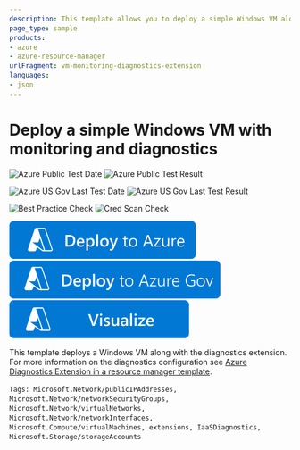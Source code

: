 ```yaml
---
description: This template allows you to deploy a simple Windows VM along with the diagnostics extension which enables monitoring and diagnostics for the VM
page_type: sample
products:
- azure
- azure-resource-manager
urlFragment: vm-monitoring-diagnostics-extension
languages:
- json
---
```

# Deploy a simple Windows VM with monitoring and diagnostics

![Azure Public Test Date](https://azurequickstartsservice.blob.core.windows.net/badges/quickstarts/microsoft.compute/vm-monitoring-diagnostics-extension/PublicLastTestDate.svg)
![Azure Public Test Result](https://azurequickstartsservice.blob.core.windows.net/badges/quickstarts/microsoft.compute/vm-monitoring-diagnostics-extension/PublicDeployment.svg)

![Azure US Gov Last Test Date](https://azurequickstartsservice.blob.core.windows.net/badges/quickstarts/microsoft.compute/vm-monitoring-diagnostics-extension/FairfaxLastTestDate.svg)
![Azure US Gov Last Test Result](https://azurequickstartsservice.blob.core.windows.net/badges/quickstarts/microsoft.compute/vm-monitoring-diagnostics-extension/FairfaxDeployment.svg)

![Best Practice Check](https://azurequickstartsservice.blob.core.windows.net/badges/quickstarts/microsoft.compute/vm-monitoring-diagnostics-extension/BestPracticeResult.svg)
![Cred Scan Check](https://azurequickstartsservice.blob.core.windows.net/badges/quickstarts/microsoft.compute/vm-monitoring-diagnostics-extension/CredScanResult.svg)

[![Deploy To Azure](https://raw.githubusercontent.com/Azure/azure-quickstart-templates/master/1-CONTRIBUTION-GUIDE/images/deploytoazure.svg?sanitize=true)](https://portal.azure.com/#create/Microsoft.Template/uri/https%3A%2F%2Fraw.githubusercontent.com%2FAzure%2Fazure-quickstart-templates%2Fmaster%2Fquickstarts%2Fmicrosoft.compute%2Fvm-monitoring-diagnostics-extension%2Fazuredeploy.json)
[![Deploy To Azure US Gov](https://raw.githubusercontent.com/Azure/azure-quickstart-templates/master/1-CONTRIBUTION-GUIDE/images/deploytoazuregov.svg?sanitize=true)](https://portal.azure.us/#create/Microsoft.Template/uri/https%3A%2F%2Fraw.githubusercontent.com%2FAzure%2Fazure-quickstart-templates%2Fmaster%2Fquickstarts%2Fmicrosoft.compute%2Fvm-monitoring-diagnostics-extension%2Fazuredeploy.json)
[![Visualize](https://raw.githubusercontent.com/Azure/azure-quickstart-templates/master/1-CONTRIBUTION-GUIDE/images/visualizebutton.svg?sanitize=true)](http://armviz.io/#/?load=https%3A%2F%2Fraw.githubusercontent.com%2FAzure%2Fazure-quickstart-templates%2Fmaster%2Fquickstarts%2Fmicrosoft.compute%2Fvm-monitoring-diagnostics-extension%2Fazuredeploy.json)

This template deploys a Windows VM along with the diagnostics extension. For more information on the diagnostics configuration see [Azure Diagnostics Extension in a resource manager template](https://docs.microsoft.com/azure/azure-monitor/agents/resource-manager-agent).

`Tags: Microsoft.Network/publicIPAddresses, Microsoft.Network/networkSecurityGroups, Microsoft.Network/virtualNetworks, Microsoft.Network/networkInterfaces, Microsoft.Compute/virtualMachines, extensions, IaaSDiagnostics, Microsoft.Storage/storageAccounts`
